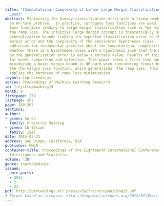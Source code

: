 ```yaml
---
title: "{Computational Complexity of Linear Large Margin Classification With Ramp
  Loss}"
abstract: Minimizing the binary classification error with a linear model leads to
  an NP-hard problem.  In practice, surrogate loss functions are used, in particular
  loss functions leading to large margin classification such as the hinge loss and
  the ramp loss. The intuitive large margin concept is theoretically supported by
  generalization bounds linking the expected classification error to the empirical
  margin error and the complexity of the considered hypotheses class. This article
  addresses the fundamental question about the computational complexity of determining
  whether there is a hypotheses class with a hypothesis such that the upper bound
  on the generalization error is below a certain value. Results of this type are important
  for model comparison and selection. This paper takes a first step and proves that
  minimizing a basic margin-bound is NP-hard when considering linear hypotheses and
  the rho-margin loss function, which generalizes  the ramp loss. This result directly
  implies the hardness of ramp loss minimization.
layout: inproceedings
series: Proceedings of Machine Learning Research
id: frejstrupmaibing15
month: 0
firstpage: 259
lastpage: 267
page: 259-267
sections: 
author:
- given: Søren
  family: Frejstrup Maibing
- given: Christian
  family: Igel
date: 2015-02-21
address: San Diego, California, USA
publisher: PMLR
container-title: Proceedings of the Eighteenth International Conference on Artificial
  Intelligence and Statistics
volume: '38'
genre: inproceedings
issued:
  date-parts:
  - 2015
  - 2
  - 21
pdf: http://proceedings.mlr.press/v38/frejstrupmaibing15.pdf
# Format based on citeproc: http://blog.martinfenner.org/2013/07/30/citeproc-yaml-for-bibliographies/
---
```


